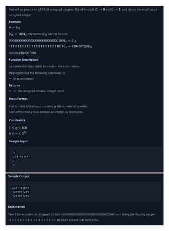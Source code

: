 ![Alt text](./Screenshot%202023-09-04%20at%2012.01.19.png)
![Alt text](./Screenshot%202023-09-04%20at%2012.04.24.png)